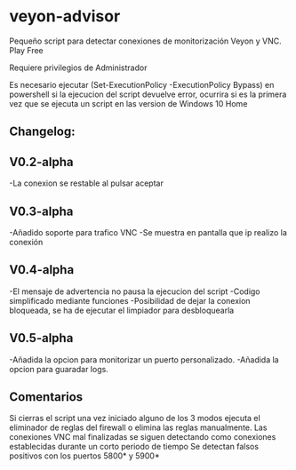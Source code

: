 # veyon-advisor
Pequeño script para detectar conexiones de monitorización Veyon y VNC. Play Free

Requiere privilegios de Administrador

Es necesario ejecutar (Set-ExecutionPolicy -ExecutionPolicy Bypass) en powershell si la ejecucion del script devuelve error, ocurrira si es la primera vez que se ejecuta un script en las version de Windows 10 Home 

Changelog:
-

V0.2-alpha
-

-La conexion se restable al pulsar aceptar

V0.3-alpha
-

-Añadido soporte para trafico VNC
-Se muestra en pantalla que ip realizo la conexión

V0.4-alpha
-

-El mensaje de advertencia no pausa la ejecucion del script
-Codigo simplificado mediante funciones
-Posibilidad de dejar la conexion bloqueada, se ha de ejecutar el limpiador para desbloquearla

V0.5-alpha
-
-Añadida la opcion para monitorizar un puerto personalizado. 
-Añadida la opcion para guaradar logs.

Comentarios
-

Si cierras el script una vez iniciado alguno de los 3 modos ejecuta el eliminador de reglas del firewall o elimina las reglas manualmente.
Las conexiones VNC mal finalizadas se siguen detectando como conexiones establecidas durante un corto periodo de tiempo Se detectan falsos positivos con los puertos 5800* y 5900*
